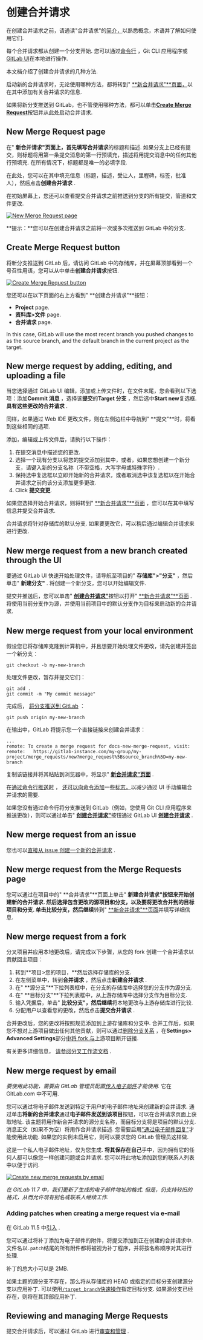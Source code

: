# 创建合并请求[](#创建合并请求 "Permalink")

在创建合并请求之前，请通读"合并请求"的[简介，](getting_started.html)以熟悉概念，术语并了解如何使用它们.

每个合并请求都从创建一个分支开始. 您可以通过[命令行](#new-merge-request-from-your-local-environment) ，Git CLI 应用程序或[GitLab UI](#new-merge-request-from-a-new-branch-created-through-the-ui)在本地进行操作.

本文档介绍了创建合并请求的几种方法.

启动新的合并请求时，无论使用哪种方法，都将转到" [**新合并请求"**页面，](#new-merge-request-page)以在其中添加有关合并请求的信息.

如果将新分支推送到 GitLab，也不管使用哪种方法，都可以单击[**Create Merge Request**](#create-merge-request-button)按钮并从此处启动合并请求.

## New Merge Request page[](#new-merge-request-page "Permalink")

在" **新合并请求"**页面上，首先填写**合并请求**的标题和描述. 如果分支上已经有提交，则标题将用第一条提交消息的第一行预填充，描述将用提交消息中的任何其他行预填充. 在所有情况下，标题都是唯一的必填字段.

在此处，您可以在其中填充信息（标题，描述，受让人，里程碑，标签，批准人），然后点击**创建合并请求** .

在初始屏幕上，您还可以查看提交合并请求之前推送到分支的所有提交，管道和文件更改.

[![New Merge Request page](img/9255a795b62eb0bbe1c91eab2f85c149.png)](img/new_merge_request_page_v12_6.png)

**提示：**您可以在创建合并请求之前将一次或多次推送到 GitLab 中的分支.

## Create Merge Request button[](#create-merge-request-button "Permalink")

将新分支推送到 GitLab 后，请访问 GitLab 中的存储库，并在屏幕顶​​部看到一个号召性用语，您可以从中单击**创建合并请求**按钮.

[![Create Merge Request button](img/2257f7989872604ba6ce6506ba811b15.png)](img/create_merge_request_button_v12_6.png)

您还可以在以下页面的右上方看到" **创建合并请求"**按钮：

*   **Project** page.
*   **资料库>文件** page.
*   **合并请求** page.

In this case, GitLab will use the most recent branch you pushed changes to as the source branch, and the default branch in the current project as the target.

## New merge request by adding, editing, and uploading a file[](#new-merge-request-by-adding-editing-and-uploading-a-file "Permalink")

当您选择通过 GitLab UI 编辑，添加或上传文件时，在文件末尾，您会看到以下选项：添加**Commit 消息** ，选择该**提交**的**Target 分支** ，然后选中**Start new**复选框. **具有这些更改的合并请求** .

同样，如果通过 Web IDE 更改文件，则在左侧边栏中导航到" **提交"**时，将看到这些相同的选项.

添加，编辑或上传文件后，请执行以下操作：

1.  在提交消息中描述您的更改.
2.  选择一个现有分支以将您的提交添加到其中，或者，如果您想创建一个新分支，请键入新的分支名称（不带空格，大写字母或特殊字符）.
3.  保持选中复选框以立即开始新的合并请求，或者取消选中该复选框以在开始合并请求之前向该分支添加更多更改.
4.  Click **提交变更**.

如果您选择开始合并请求，则将转到" [**新合并请求"**页面](#new-merge-request-page) ，您可以在其中填写信息并提交合并请求.

合并请求将针对存储库的默认分支. 如果要更改它，可以稍后通过编辑合并请求来进行更改.

## New merge request from a new branch created through the UI[](#new-merge-request-from-a-new-branch-created-through-the-ui "Permalink")

要通过 GitLab UI 快速开始处理文件，请导航至项目的" **存储库">"分支"** ，然后单击" **新建分支"** . 将创建一个新分支，您可以开始编辑文件.

提交并推送后，您可以单击" [**创建合并请求"**](#create-merge-request-button)按钮以打开" [**新合并请求"**页面](#new-merge-request-page) . 将使用当前分支作为源，并使用当前项目中的默认分支作为目标来启动新的合并请求.

## New merge request from your local environment[](#new-merge-request-from-your-local-environment "Permalink")

假设您已将存储库克隆到计算机中，并且想要开始处理文件更改，请先创建并签出一个新分支：

```
git checkout -b my-new-branch 
```

处理文件更改，暂存并提交它们：

```
git add .
git commit -m "My commit message" 
```

完成后， [将分支推送到 GitLab](../../../gitlab-basics/start-using-git.html#send-changes-to-gitlabcom) ：

```
git push origin my-new-branch 
```

在输出中，GitLab 将提示您一个直接链接来创建合并请求：

```
...
remote: To create a merge request for docs-new-merge-request, visit:
remote:   https://gitlab-instance.com/my-group/my-project/merge_requests/new?merge_request%5Bsource_branch%5D=my-new-branch 
```

复制该链接并将其粘贴到浏览器中，将显示" [**新合并请求"页面**](#new-merge-request-page) .

在[通过命令行推送时](../push_options.html) ， [还可以向命令添加](../push_options.html)一些[标志，](../push_options.html)以减少通过 UI 手动编辑合并请求的需要.

如果您没有通过命令行将分支推送到 GitLab（例如，您使用 Git CLI 应用程序来推送更改），则可以通过单击" [**创建合并请求"**](#create-merge-request-button)按钮通过 GitLab UI [**创建合并请求**](#create-merge-request-button) .

## New merge request from an issue[](#new-merge-request-from-an-issue "Permalink")

您也可以[直接从 issue 创建一个新的合并请求](../repository/web_editor.html#create-a-new-branch-from-an-issue) .

## New merge request from the Merge Requests page[](#new-merge-request-from-the-merge-requests-page "Permalink")

您可以通过在项目中的" **合并请求"**页面上单击" **新建合并请求"**按钮来开始创建新的合并请求. 然后选择包含更改的源项目和分支，以及要将更改合并到的目标项目和分支. 单击**比较分支，然后继续**转到" [**新合并请求"**页面](#new-merge-request-page)并填写详细信息.

## New merge request from a fork[](#new-merge-request-from-a-fork "Permalink")

分叉项目并应用本地更改后，请完成以下步骤，从您的 fork 创建一个合并请求以贡献回主项目：

1.  转到**项目>您的项目，**然后选择存储库的分支.
2.  在左侧菜单中，转到**合并请求** ，然后点击**新建合并请求** .
3.  在" **源分支"**下拉列表框中，在分支的存储库中选择您的分支作为源分支.
4.  在" **目标分支"**下拉列表框中，从上游存储库中选择分支作为目标分支.
5.  输入凭据后，单击" **比较分支"，然后继续**将本地更改与上游存储库进行比较.
6.  分配用户以查看您的更改，然后点击**提交合并请求** .

合并更改后，您的更改将按照规范添加到上游存储库和分支中. 合并工作后，如果您不想对上游项目做出任何其他贡献，则可以通过[删除分支关系](../settings/index.html#removing-a-fork-relationship) ，在**Settings> Advanced Settings**部分[中将 fork 与](../settings/index.html#removing-a-fork-relationship)上游项目断开链接.

有关更多详细信息， [请参阅分叉工作流文档](../repository/forking_workflow.html) .

## New merge request by email[](#new-merge-request-by-email-core-only "Permalink")

*要使用此功能，需要由 GitLab 管理员配置[传入电子邮件](../../../administration/incoming_email.html)才能使用.* 它在 GitLab.com 中不可用.

您可以通过将电子邮件发送到特定于用户的电子邮件地址来创建新的合并请求. 通过单击**将新的合并请求**通过**电子邮件发送到该项目**按钮，可以在合并请求页面上获取地址. 该主题将用作新合并请求的源分支名称，而目标分支将是项目的默认分支. 消息正文（如果不为空）将用作合并请求描述. 您需要启用["通过电子邮件回复"](../../../administration/reply_by_email.html)才能使用此功能. 如果您的实例未启用它，则可以要求您的 GitLab 管理员这样做.

这是一个私人电子邮件地址，仅为您生成. **将其保存在自己**手中，因为拥有它的任何人都可以像您一样创建问题或合并请求. 您可以将此地址添加到您的联系人列表中以便于访问.

[![Create new merge requests by email](img/4f0a47acf91c1135738d76e1c06eec3a.png)](img/create_from_email.png)

*在 GitLab 11.7 中，我们更新了生成的电子邮件地址的格式. 但是，仍支持较旧的格式，从而允许现有别名或联系人继续工作.*

### Adding patches when creating a merge request via e-mail[](#adding-patches-when-creating-a-merge-request-via-e-mail "Permalink")

在 GitLab 11.5 中[引入](https://gitlab.com/gitlab-org/gitlab-foss/-/merge_requests/22723) .

您可以通过将补丁添加为电子邮件的附件，将提交添加到正在创建的合并请求中. 文件名以`.patch`结尾的所有附件都将被视为补丁程序，并将按名称顺序对其进行处理.

补丁的总大小可以是 2MB.

如果主题的源分支不存在，那么将从存储库的 HEAD 或指定的目标分支创建源分支以应用补丁. 可以使用[`/target_branch`快速操作](../quick_actions.html)指定目标分支. 如果源分支已经存在，则将在其顶部应用补丁.

## Reviewing and managing Merge Requests[](#reviewing-and-managing-merge-requests "Permalink")

提交合并请求后，可以通过 GitLab 进行[审查和管理](reviewing_and_managing_merge_requests.html) .